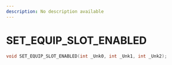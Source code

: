 ```yaml
---
description: No description available 
---
```


# SET_EQUIP_SLOT_ENABLED

```cpp
void SET_EQUIP_SLOT_ENABLED(int _Unk0, int _Unk1, int _Unk2);
```